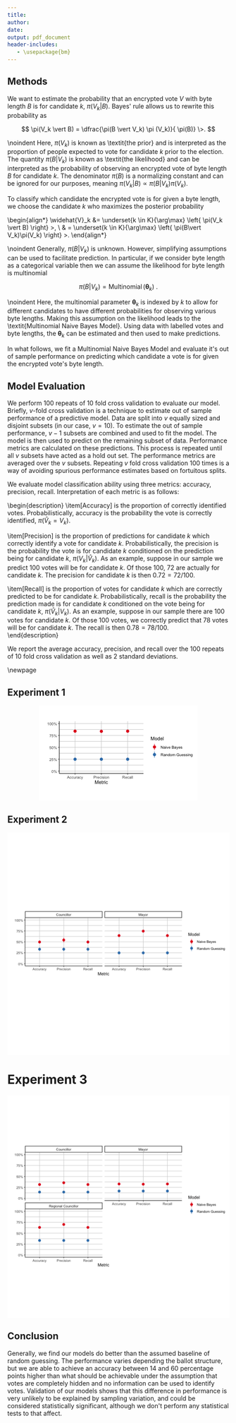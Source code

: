 ```yaml
---
title:
author:
date:
output: pdf_document
header-includes:
   - \usepackage{bm}
---
```


## Methods

We want to estimate the probability that an encrypted vote $V$ with byte length $B$ is for candidate $k$, $\pi(V_k \vert B)$.  Bayes' rule allows us to rewrite this probability as 

$$ \pi(V_k \vert B) = \dfrac{\pi(B \vert V_k) \pi (V_k)}{ \pi(B)} \>. $$

\noindent Here, $\pi(V_k)$ is known as \textit{the prior} and is interpreted as the proportion of people expected to vote for candidate $k$ prior to the election.  The quantity $\pi(B \vert V_k )$ is known as \textit{the likelihood} and can be interpreted as the probability of observing an encrypted vote of byte length $B$ for candidate $k$.  The denominator $\pi(B)$ is a normalizing constant and can be ignored for our purposes, meaning $\pi(V_k \vert B) \propto \pi(B\vert V_k)\pi(V_k)$.

To classify which candidate the encrypted vote is for given a byte length, we choose the candidate $k$ who maximizes the posterior probability

\begin{align*}
\widehat{V}_k &= \underset{k \in K}{\arg\max} \left\{  \pi(V_k \vert B)  \right\} \>, \\
& = \underset{k \in K}{\arg\max} \left\{  \pi(B\vert V_k)\pi(V_k)  \right\} \>.
\end{align*}


\noindent Generally, $\pi(B\vert V_k)$ is unknown.  However, simplifying assumptions can be used to facilitate prediction. In particular, if we consider byte length as a categorical variable then we can assume the likelihood for byte length is multinomial

$$ \pi(B \vert V_k) = \operatorname{Multinomial}(\bm{\theta}_k) \>. $$

\noindent Here, the multinomial parameter $\bm{\theta}_k$ is indexed by $k$ to allow for different candidates to have different probabilities for observing various byte lengths.  Making this assumption on the likelihood leads to the \textit{Multinomial Naive Bayes Model}.  Using data with labelled votes and byte lengths, the $\bm{\theta}_k$ can be estimated and then used to make predictions.  

In what follows, we fit a Multinomial Naive Bayes Model and evaluate it's out of sample performance on predicting which candidate a vote is for given the encrypted vote's byte length.

## Model Evaluation

We perform 100 repeats of 10 fold cross validation to evaluate our model.  Briefly, $v$-fold cross validation is a technique to estimate out of sample performance of a predictive model.  Data are split into $v$ equally sized and disjoint subsets (in our case, $v=10$).  To estimate the out of sample performance, $v-1$ subsets are combined and used to fit the model.  The model is then used to predict on the remaining subset of data.  Performance metrics are calculated on these predictions.  This process is repeated until all $v$ subsets have acted as a hold out set.  The performance metrics are averaged over  the $v$ subsets.  Repeating $v$ fold cross validation 100 times is a way of avoiding spurious performance estimates based on fortuitous splits.

We evaluate model classification ability using three metrics: accuracy, precision, recall.  Interpretation of each metric is as follows:

\begin{description}
\item[Accuracy] is the proportion of correctly identified votes.  Probabilistically, accuracy is the probability the vote is correctly identified, $\pi(\widehat{V}_k = V_k)$.

\item[Precision] is the proportion of predictions for candidate $k$ which correctly identify a vote for candidate $k$.  Probabilistically, the precision is the probability the vote is for candidate $k$ conditioned on the prediction being for candidate $k$, $\pi(V_k \vert \widehat{V}_k)$.  As an example, suppose in our sample we predict 100 votes will be for candidate $k$.  Of those 100, 72 are actually for candidate $k$.  The precision for candidate $k$ is then $0.72 = 72/100$.

\item[Recall] is the proportion of votes for candidate $k$ which are correctly predicted to be for candidate $k$.  Probabilistically, recall is the probability the prediction made is for candidate $k$ conditioned on the vote being for candidate $k$, $\pi(\widehat{V}_k \vert V_k)$.  As an example, suppose in our sample there are 100 votes for candidate $k$.  Of those 100 votes, we correctly predict that 78 votes will be for candidate $k$.  The recall is then $0.78=78/100$.		
\end{description}


We report the average accuracy, precision, and recall over the 100 repeats of 10 fold cross validation as well as 2 standard deviations.

\newpage
## Experiment 1





<img src="figure/experiment-1-1.png" title="Comparison of a Naive Bayes model (red) and a hypothesized &quot;best&quot; strategy of random guessing (blue).  The ballot in this example has 4 candidates, meaning that the best accuracy that could be achieved -- at least in theory -- is 25\%. The Naive Bayes model has a cross validated accuracy, precision, and recall of nearly 84\%, meaning 84 of every 100 votes are correctly classified using byte length alone.  Class specific accuracy varies among candidates, with some candidates seeing very high accuracy (~90\%) while others see smaller accuracy (~60\%).  However, accuracy across all classes is consistently larger than the expected 25\%." alt="Comparison of a Naive Bayes model (red) and a hypothesized &quot;best&quot; strategy of random guessing (blue).  The ballot in this example has 4 candidates, meaning that the best accuracy that could be achieved -- at least in theory -- is 25\%. The Naive Bayes model has a cross validated accuracy, precision, and recall of nearly 84\%, meaning 84 of every 100 votes are correctly classified using byte length alone.  Class specific accuracy varies among candidates, with some candidates seeing very high accuracy (~90\%) while others see smaller accuracy (~60\%).  However, accuracy across all classes is consistently larger than the expected 25\%." style="display: block; margin: auto;" />

## Experiment 2

<img src="figure/experiment-2-1.png" title="plot of chunk experiment-2" alt="plot of chunk experiment-2" style="display: block; margin: auto;" />


# Experiment 3

<img src="figure/unnamed-chunk-1-1.png" title="plot of chunk unnamed-chunk-1" alt="plot of chunk unnamed-chunk-1" style="display: block; margin: auto;" />

## Conclusion

Generally, we find our models do better than the assumed baseline of random guessing.  The performance varies depending the ballot structure, but we are able to achieve an accuracy between 14 and 60 percentage points higher than what should be achievable under the assumption that votes are completely hidden and no information can be used to identify votes.  Validation of our models shows that this difference in performance is very unlikely to be explained by sampling variation, and could be considered statistically significant, although we don't perform any statistical tests to that affect.

